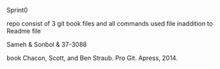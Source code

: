 Sprint0

repo consist of 3 git book files and all commands used file inaddition to Readme file

Sameh & Sonbol & 37-3088

book Chacon, Scott, and Ben Straub. Pro Git. Apress,
2014.